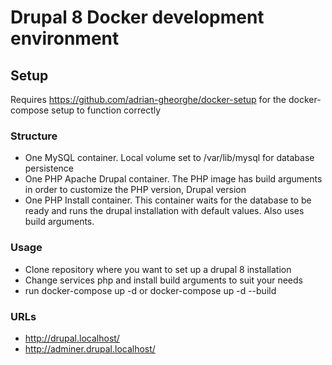 # Drupal 8 Docker development environment

## Setup
Requires https://github.com/adrian-gheorghe/docker-setup for the docker-compose setup to function correctly

### Structure
- One MySQL container. Local volume set to /var/lib/mysql for database persistence
- One PHP Apache Drupal container. The PHP image has build arguments in order to customize the PHP version, Drupal version
- One PHP Install container. This container waits for the database to be ready and runs the drupal installation with default values. Also uses build arguments.

### Usage
- Clone repository where you want to set up a drupal 8 installation
- Change services php and install build arguments to suit your needs
- run docker-compose up -d or docker-compose up -d --build

### URLs
- http://drupal.localhost/
- http://adminer.drupal.localhost/